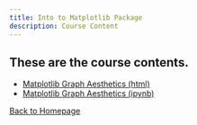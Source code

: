 ```yaml
---
title: Into to Matplotlib Package
description: Course Content
---
```

## These are the course contents.
- [Matplotlib Graph Aesthetics (html)](MatplotlibGraphAesthetics.html)
- [Matplotlib Graph Aesthetics (ipynb)](MatplotlibGraphAesthetics.ipynb)


[Back to Homepage](https://yuanlihelen.github.io/)
